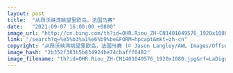 ```yaml
---
layout: post
title:  "从昂沃峡湾眺望里欧岛，法国马赛"
date:   "2021-09-07 16:00:00 +0800"
image_url: "http://cn.bing.com/th?id=OHR.Riou_ZH-CN1401049576_1920x1080.jpg&rf=LaDigue_1920x1080.jpg&pid=hp"
link: "/search?q=%e5%b3%a1%e6%b9%be&FORM=hpcapt&mkt=zh-cn"
copyright: "从昂沃峡湾眺望里欧岛，法国马赛 (© Jason Langley/AWL Images/Offset by Shutterstock)"
image_hash: "2b352f383b5b834924be74cbafff0482"
image_filename: "th?id=OHR.Riou_ZH-CN1401049576_1920x1080.jpg&rf=LaDigue_1920x1080.jpg&pid=hp"
---
```

